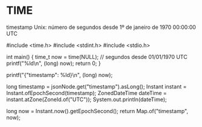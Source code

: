 

# TIME

timestamp Unix: número de segundos desde 1º de janeiro de 1970 00:00:00 UTC

#include <time.h>
#include <stdint.h>
#include <stdio.h>

int main() {
    time_t now = time(NULL);  // segundos desde 01/01/1970 UTC
    printf("%ld\n", (long) now);
    return 0;
}

printf("{\"timestamp\": %ld}\n", (long) now);




long timestamp = jsonNode.get("timestamp").asLong();
Instant instant = Instant.ofEpochSecond(timestamp);
ZonedDateTime dateTime = instant.atZone(ZoneId.of("UTC"));
System.out.println(dateTime);

long now = Instant.now().getEpochSecond();
return Map.of("timestamp", now);
